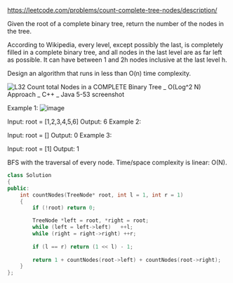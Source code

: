 https://leetcode.com/problems/count-complete-tree-nodes/description/

Given the root of a complete binary tree, return the number of the nodes in the tree.

According to Wikipedia, every level, except possibly the last, is completely filled in a complete binary tree, and all nodes in the last level are as far left as possible. It can have between 1 and 2h nodes inclusive at the last level h.

Design an algorithm that runs in less than O(n) time complexity.

 ![L32  Count total Nodes in a COMPLETE Binary Tree _ O(Log^2 N) Approach _ C++ _ Java 5-53 screenshot](https://github.com/user-attachments/assets/3b31c987-b0f1-454b-b510-d86c187ad1fa)


Example 1:
![image](https://github.com/user-attachments/assets/275508e4-8381-409b-9615-1be20b85d3bc)


Input: root = [1,2,3,4,5,6]
Output: 6
Example 2:

Input: root = []
Output: 0
Example 3:

Input: root = [1]
Output: 1


 
 BFS with the traversal of every node. Time/space complexity is linear: O(N).
```cpp
class Solution 
{
public:
    int countNodes(TreeNode* root, int l = 1, int r = 1) 
    {
        if (!root) return 0;

        TreeNode *left = root, *right = root;
        while (left = left->left)   ++l; 
        while (right = right->right) ++r; 
        
        if (l == r) return (1 << l) - 1;
        
        return 1 + countNodes(root->left) + countNodes(root->right);
    }
};
```
